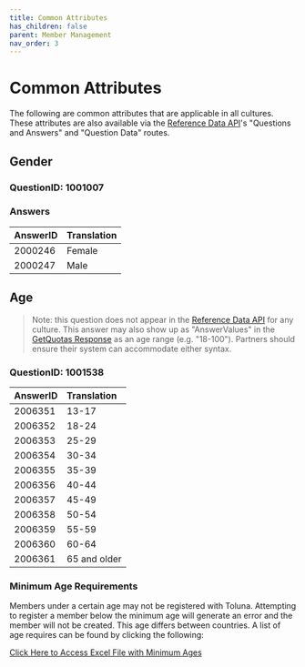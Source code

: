 ```yaml
---
title: Common Attributes
has_children: false
parent: Member Management
nav_order: 3
---
```


# Common Attributes

The following are common attributes that are applicable in all cultures. These attributes are also available via the [Reference Data API](/mapping/referencedataapi/)'s "Questions and Answers" and "Question Data" routes.

## Gender

### QuestionID: 1001007

### Answers

| AnswerID | Translation |
| :--- | :--- |
| 2000246 | Female |
| 2000247 | Male |


## Age 

> Note: this question does not appear in the [Reference Data API](/mapping/referencedataapi/) for any culture.
> This answer may also show up as "AnswerValues" in the [GetQuotas Response](/externalsample/api/getquotas.html) as an age range (e.g. "18-100"). Partners should ensure their system can accommodate either syntax.

### QuestionID: 1001538

| AnswerID | Translation |
| :--- | :--- |
| 2006351 | 13-17 |
| 2006352 | 18-24 |
| 2006353 | 25-29 |
| 2006354 | 30-34 |
| 2006355 | 35-39 |
| 2006356 | 40-44 |
| 2006357 | 45-49 |
| 2006358 | 50-54 |
| 2006359 | 55-59 |
| 2006360 | 60-64 |
| 2006361 | 65 and older |

### Minimum Age Requirements

Members under a certain age may not be registered with Toluna. Attempting to register a member below the minimum age will generate an error and the member will not be created. This age differs between countries. A list of age requires can be found by clicking the following:

<a href="ms-excel:ofe|u|https://docs.integratedpanel.toluna.com/resources/resources\IP min allowed age - Aug 2023.xlsx" target="_blank" class="btn">Click Here to Access Excel File with Minimum Ages</a>